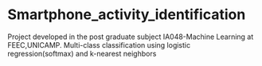 # Smartphone_activity_identification
Project developed in the post graduate subject IA048-Machine Learning at FEEC,UNICAMP. Multi-class classification using logistic regression(softmax) and k-nearest neighbors
